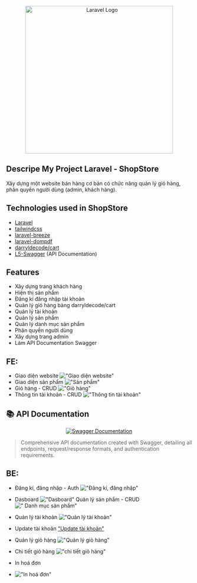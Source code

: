 <p align="center"><a href="https://laravel.com" target="_blank"><img src="https://raw.githubusercontent.com/laravel/art/master/logo-lockup/5%20SVG/2%20CMYK/1%20Full%20Color/laravel-logolockup-cmyk-red.svg" width="400" alt="Laravel Logo"></a></p>

## Descripe My Project Laravel - ShopStore

Xây dựng một website bán hàng cơ bản có chức năng quản lý giỏ hàng, phân quyền người dùng (admin, khách hàng).

## Technologies used in ShopStore

-   [Laravel](https://laravel.com/)
-   [tailwindcss](https://tailwindcss.com/)
-   [laravel-breeze](https://github.com/laravel/breeze)
-   [laravel-dompdf](https://github.com/barryvdh/laravel-dompdf)
-   [darryldecode/cart](https://github.com/darryldecode/cart)
-   [L5-Swagger](https://github.com/DarkaOnLine/L5-Swagger) (API Documentation)

## Features

-   Xây dựng trang khách hàng
-   Hiện thị sản phẩm
-   Đăng kí đăng nhập tài khoản
-   Quản lý giỏ hàng bàng darryldecode/cart
-   Quản lý tài khoản
-   Quản lý sản phẩm
-   Quản lý danh mục sản phẩm
-   Phân quyền người dùng
-   Xây dựng trang admin
-   Làm API Documentation Swagger

## FE:

-   Giao diện website
    !["Giao diện website"](https://github.com/Thanhdraw/ecommerce/blob/main/public/images/shopstore/baner.png)
-   Giao diện sản phẩm
    !["Sản phẩm"](https://github.com/Thanhdraw/ecommerce/blob/main/public/images/shopstore/products.png)
-   Giỏ hàng - CRUD
    !["Giỏ hàng"](https://github.com/Thanhdraw/ecommerce/blob/main/public/images/shopstore/cart.png)
-   Thông tin tài khoản - CRUD
    !["Thông tin tài khoản"](https://github.com/Thanhdraw/ecommerce/blob/main/public/images/shopstore/info.png)

## 📚 API Documentation

<div align="center">
  <a href="./L5_Swagger_PDF.pdf">
    <img src="https://img.shields.io/badge/Swagger-View%20API%20Docs-green?style=for-the-badge&logo=swagger" alt="Swagger Documentation" />
  </a>
</div>

> Comprehensive API documentation created with Swagger, detailing all endpoints, request/response formats, and authentication requirements.

## BE:

-   Đăng kí, đăng nhập - Auth
    !["Đăng kí, đăng nhập"](https://github.com/Thanhdraw/ecommerce/blob/main/public/images/admin/middleware.png)

-   Dasboard
    !["Dasboard"](https://github.com/Thanhdraw/ecommerce/blob/main/public/images/admin/admindasboard.png)
    Quản lý sản phẩm - CRUD
    ![" Danh mục sản phẩm"](https://github.com/Thanhdraw/ecommerce/blob/main/public/images/admin/products.png)

-   Quản lý tài khoản
    !["Quản lý tài khoản"](https://github.com/Thanhdraw/ecommerce/blob/main/public/images/admin/users.png)

-   Update tài khoản
    ["Update tài khoản"](https://github.com/Thanhdraw/ecommerce/blob/main/public/images/admin/update.png)

-   Quản lý giỏ hàng
    !["Quản lý giỏ hàng"](https://github.com/Thanhdraw/ecommerce/blob/main/public/images/admin/invoice.png)

-   Chi tiết giỏ hàng
    !["chi tiết giỏ hàng"](https://github.com/Thanhdraw/ecommerce/blob/main/public/images/admin/detail_invoice.png)

-   In hoá đơn
-   !["In hoá đơn"](https://github.com/Thanhdraw/ecommerce/blob/main/public/images/admin/pdf_invoice.png)
